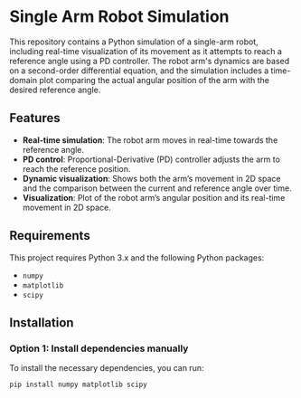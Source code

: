 # Single Arm Robot Simulation

This repository contains a Python simulation of a single-arm robot, including real-time visualization of its movement as it attempts to reach a reference angle using a PD controller. The robot arm's dynamics are based on a second-order differential equation, and the simulation includes a time-domain plot comparing the actual angular position of the arm with the desired reference angle.

## Features
- **Real-time simulation**: The robot arm moves in real-time towards the reference angle.
- **PD control**: Proportional-Derivative (PD) controller adjusts the arm to reach the reference position.
- **Dynamic visualization**: Shows both the arm’s movement in 2D space and the comparison between the current and reference angle over time.
- **Visualization**: Plot of the robot arm’s angular position and its real-time movement in 2D space.

## Requirements
This project requires Python 3.x and the following Python packages:
- `numpy`
- `matplotlib`
- `scipy`

## Installation

### Option 1: Install dependencies manually
To install the necessary dependencies, you can run:

```bash
pip install numpy matplotlib scipy
